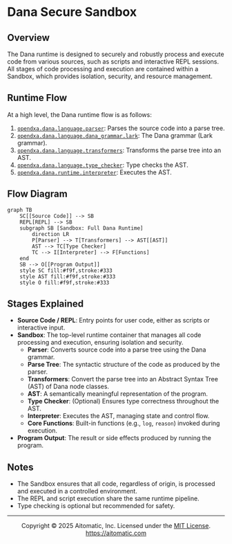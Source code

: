 # Dana Secure Sandbox 

## Overview

The Dana runtime is designed to securely and robustly process and execute code from various sources, such as scripts and interactive REPL sessions. All stages of code processing and execution are contained within a Sandbox, which provides isolation, security, and resource management.

## Runtime Flow

At a high level, the Dana runtime flow is as follows:

1. [`opendxa.dana.language.parser`](./parser.md): Parses the source code into a parse tree.
2. [`opendxa.dana.language.dana_grammar.lark`](./dana/grammar.md): The Dana grammar (Lark grammar).
3. [`opendxa.dana.language.transformers`](./transformers.md): Transforms the parse tree into an AST.
4. [`opendxa.dana.language.type_checker`](./type-checker.md): Type checks the AST.
5. [`opendxa.dana.runtime.interpreter`](./interpreter.md): Executes the AST.

## Flow Diagram

```mermaid
graph TB
    SC[[Source Code]] --> SB
    REPL[REPL] --> SB
    subgraph SB [Sandbox: Full Dana Runtime]
        direction LR
        P[Parser] --> T[Transformers] --> AST[[AST]]
        AST --> TC[Type Checker]
        TC --> I[Interpreter] --> F[Functions]
    end
    SB --> O[[Program Output]]
    style SC fill:#f9f,stroke:#333
    style AST fill:#f9f,stroke:#333
    style O fill:#f9f,stroke:#333
```

## Stages Explained

- **Source Code / REPL**: Entry points for user code, either as scripts or interactive input.
- **Sandbox**: The top-level runtime container that manages all code processing and execution, ensuring isolation and security.
    - **Parser**: Converts source code into a parse tree using the Dana grammar.
    - **Parse Tree**: The syntactic structure of the code as produced by the parser.
    - **Transformers**: Convert the parse tree into an Abstract Syntax Tree (AST) of Dana node classes.
    - **AST**: A semantically meaningful representation of the program.
    - **Type Checker**: (Optional) Ensures type correctness throughout the AST.
    - **Interpreter**: Executes the AST, managing state and control flow.
    - **Core Functions**: Built-in functions (e.g., `log`, `reason`) invoked during execution.
- **Program Output**: The result or side effects produced by running the program.

## Notes
- The Sandbox ensures that all code, regardless of origin, is processed and executed in a controlled environment.
- The REPL and script execution share the same runtime pipeline.
- Type checking is optional but recommended for safety. 

---
<p align="center">
Copyright © 2025 Aitomatic, Inc. Licensed under the <a href="../LICENSE.md">MIT License</a>.<br/>
<a href="https://aitomatic.com">https://aitomatic.com</a>
</p> 